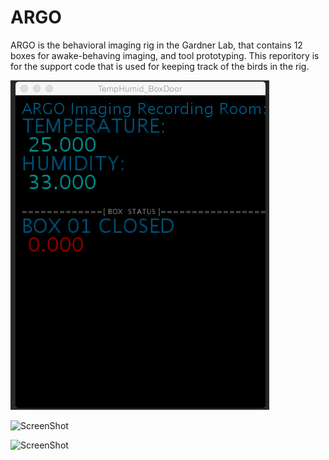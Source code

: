 # ARGO
ARGO is the behavioral imaging rig in the Gardner Lab, that contains 12 boxes for awake-behaving imaging, and tool prototyping. This reporitory is for the support code that is used for keeping track of the birds in the rig.



![ScreenShot](closed.png)



![ScreenShot](opened.png)


![ScreenShot](opened2.png)
